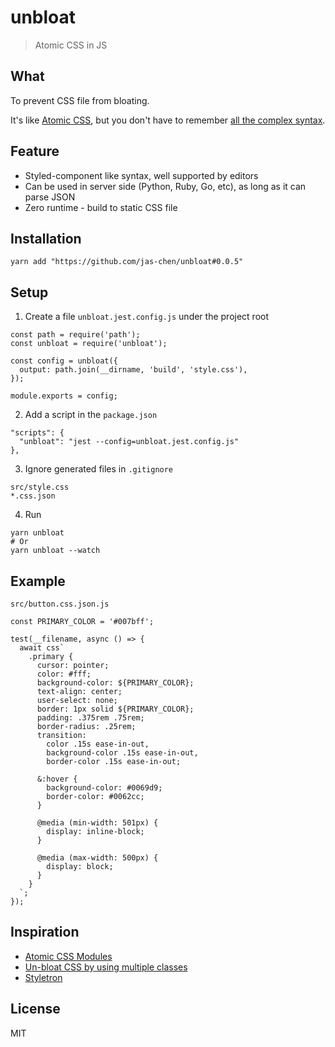 # unbloat
> Atomic CSS in JS



## What
To prevent CSS file from bloating.

It's like [Atomic CSS](https://acss.io/), but you don't have to remember [all the complex syntax](https://acss.io/guides/atomic-classes.html).



## Feature
- Styled-component like syntax, well supported by editors
- Can be used in server side (Python, Ruby, Go, etc), as long as it can parse JSON
- Zero runtime - build to static CSS file



## Installation

```
yarn add "https://github.com/jas-chen/unbloat#0.0.5"
```



## Setup

1. Create a file `unbloat.jest.config.js` under the project root
```
const path = require('path');
const unbloat = require('unbloat');

const config = unbloat({
  output: path.join(__dirname, 'build', 'style.css'),
});

module.exports = config;
```

2. Add a script in the `package.json`
```
"scripts": {
  "unbloat": "jest --config=unbloat.jest.config.js"
},
```

3. Ignore generated files in `.gitignore`
```
src/style.css
*.css.json
```

4. Run
```
yarn unbloat
# Or
yarn unbloat --watch
```



## Example
`src/button.css.json.js`
```
const PRIMARY_COLOR = '#007bff';

test(__filename, async () => {
  await css`
    .primary {
      cursor: pointer;
      color: #fff;
      background-color: ${PRIMARY_COLOR};
      text-align: center;
      user-select: none;
      border: 1px solid ${PRIMARY_COLOR};
      padding: .375rem .75rem;
      border-radius: .25rem;
      transition:
        color .15s ease-in-out,
        background-color .15s ease-in-out,
        border-color .15s ease-in-out;

      &:hover {
        background-color: #0069d9;
        border-color: #0062cc;
      }

      @media (min-width: 501px) {
        display: inline-block;
      }

      @media (max-width: 500px) {
        display: block;
      }
    }
  `;
});
```


## Inspiration
- [Atomic CSS Modules](https://medium.com/yplan-eng/atomic-css-modules-cb44d5993b27)
- [Un-bloat CSS by using multiple classes](https://css-tricks.com/un-bloat-css-by-using-multiple-classes/)
- [Styletron](https://www.styletron.org/)



## License
MIT
